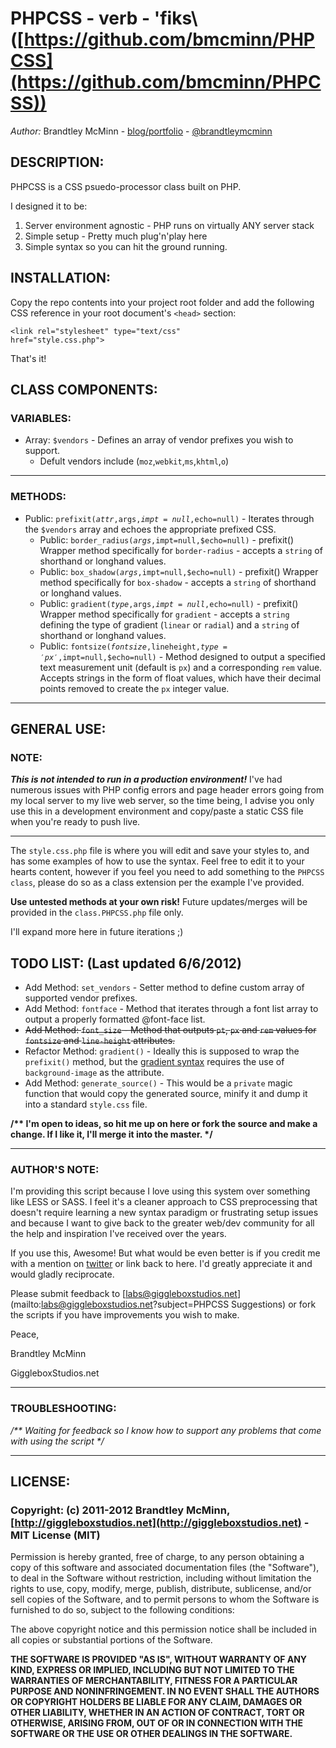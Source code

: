 # PHPCSS - verb - \'fiks\ ([https://github.com/bmcminn/PHPCSS](https://github.com/bmcminn/PHPCSS))

*Author:* Brandtley McMinn - [blog/portfolio](http://giggleboxstudios.net) - [@brandtleymcminn](http://twitter.com/brandtleymcminn)


## DESCRIPTION:
PHPCSS is a CSS psuedo-processor class built on PHP.

I designed it to be:

1. Server environment agnostic - PHP runs on virtually ANY server stack
2. Simple setup - Pretty much plug'n'play here
3. Simple syntax so you can hit the ground running.


## INSTALLATION:
Copy the repo contents into your project root folder and add the following CSS reference in your root document's <code>&lt;head&gt;</code> section:

<code>&lt;link rel="stylesheet" type="text/css" href="style.css.php"&gt;</code>

That's it!


## CLASS COMPONENTS:
### VARIABLES:
* Array: <code>$vendors</code> - Defines an array of vendor prefixes you wish to support.
  * Defult vendors include (<code>moz</code>,<code>webkit</code>,<code>ms</code>,<code>khtml</code>,<code>o</code>)

- - -
### METHODS:
* Public: <code>prefixit($attr,$args,$impt=null,$echo=null)</code> - Iterates through the <code>$vendors</code> array and echoes the appropriate prefixed CSS.
  * Public: <code>border_radius($args,$impt=null,$echo=null)</code> - prefixit() Wrapper method specifically for <code>border-radius</code> - accepts a <code>string</code> of shorthand or longhand values.
  * Public: <code>box_shadow($args,$impt=null,$echo=null)</code> - prefixit() Wrapper method specifically for <code>box-shadow</code> - accepts a <code>string</code> of shorthand or longhand values.
  * Public: <code>gradient($type,$args,$impt=null,$echo=null)</code> - prefixit() Wrapper method specifically for <code>gradient</code> - accepts a <code>string</code> defining the type of gradient (<code>linear</code> or <code>radial</code>) and a <code>string</code> of shorthand or longhand values.
  * Public: <code>fontsize($fontsize,$lineheight,$type='px',$impt=null,$echo=null)</code> - Method designed to output a specified text measurement unit (default is <code>px</code>) and a corresponding <code>rem</code> value. Accepts strings in the form of float values, which have their decimal points removed to create the <code>px</code> integer value.

- - -

## GENERAL USE:
### NOTE:
__*This is not intended to run in a production environment!*__
I've had numerous issues with PHP config errors and page header errors going from my local server to my live web server, so the time being, I advise you only use this in a development environment and copy/paste a static CSS file when you're ready to push live.

- - -

The <code>style.css.php</code> file is where you will edit and save your styles to, and has some examples of how to use the syntax. Feel free to edit it to your hearts content, however if you feel you need to add something to the <code>PHPCSS class</code>, please do so as a class extension per the example I've provided.

__Use untested methods at your own risk!__ Future updates/merges will be provided in the <code>class.PHPCSS.php</code> file only.

I'll expand more here in future iterations ;)


## TODO LIST: (Last updated 6/6/2012)
* Add Method: <code>set_vendors</code> - Setter method to define custom array of supported vendor prefixes.
* Add Method: <code>fontface</code> - Method that iterates through a font list array to output a properly formatted @font-face list.
* ~~Add Method: <code>font_size</code> - Method that outputs <code>pt</code>, <code>px</code> and <code>rem</code> values for <code>fontsize</code> and <code>line-height</code> attributes.~~
* Refactor Method: <code>gradient()</code> - Ideally this is supposed to wrap the <code>prefixit()</code> method, but the [gradient syntax](https://developer.mozilla.org/en/CSS/linear-gradient) requires the use of <code>background-image</code> as the attribute.
* Add Method: <code>generate_source()</code> - This would be a <code>private</code> magic function that would copy the generated source, minify it and dump it into a standard <code>style.css</code> file.

__/** I'm open to ideas, so hit me up on here or fork the source and make a change. If I like it, I'll merge it into the master. */__



- - -


### AUTHOR'S NOTE:
I'm providing this script because I love using this system over something like LESS or SASS. I feel it's a cleaner approach to CSS preprocessing that doesn't require learning a new syntax paradigm or frustrating setup issues and because I want to give back to the greater web/dev community for all the help and inspiration I've received over the years.

If you use this, Awesome! But what would be even better is if you credit me with a mention on [twitter](http://twitter.com/brandtleymcminn) or link back to here. I'd greatly appreciate it and would gladly reciprocate.

Please submit feedback to [labs@giggleboxstudios.net](mailto:labs@giggleboxstudios.net?subject=PHPCSS Suggestions) or fork the scripts if you have improvements you wish to make.

Peace,

Brandtley McMinn

GiggleboxStudios.net


- - -


### TROUBLESHOOTING:
_/** Waiting for feedback so I know how to support any problems that come with using the script */_


- - -

## LICENSE:

### Copyright: (c) 2011-2012 Brandtley McMinn, [http://giggleboxstudios.net](http://giggleboxstudios.net) - MIT License (MIT)

Permission is hereby granted, free of charge, to any person obtaining a copy of this software and associated documentation files (the "Software"), to deal in the Software without restriction, including without limitation the rights to use, copy, modify, merge, publish, distribute, sublicense, and/or sell copies of the Software, and to permit persons to whom the Software is furnished to do so, subject to the following conditions:

The above copyright notice and this permission notice shall be included in all copies or substantial portions of the Software.

__THE SOFTWARE IS PROVIDED "AS IS", WITHOUT WARRANTY OF ANY KIND, EXPRESS OR IMPLIED, INCLUDING BUT NOT LIMITED TO THE WARRANTIES OF MERCHANTABILITY, FITNESS FOR A PARTICULAR PURPOSE AND NONINFRINGEMENT. IN NO EVENT SHALL THE AUTHORS OR COPYRIGHT HOLDERS BE LIABLE FOR ANY CLAIM, DAMAGES OR OTHER LIABILITY, WHETHER IN AN ACTION OF CONTRACT, TORT OR OTHERWISE, ARISING FROM, OUT OF OR IN CONNECTION WITH THE SOFTWARE OR THE USE OR OTHER DEALINGS IN THE SOFTWARE.__
